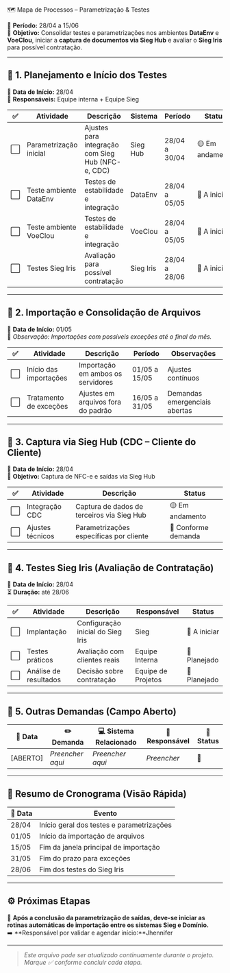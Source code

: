 🗺️ Mapa de Processos – Parametrização & Testes

📅 **Período:** 28/04 a 15/06  
🎯 **Objetivo:** Consolidar testes e parametrizações nos ambientes **DataEnv** e **VoeClou**, iniciar a **captura de documentos via Sieg Hub** e avaliar o **Sieg Iris** para possível contratação.

---

## 🔹 1. Planejamento e Início dos Testes

📍 **Data de Início:** 28/04  
👥 **Responsáveis:** Equipe interna + Equipe Sieg

| ✅ | Atividade              | Descrição                                              | Sistema    | Período         | Status         |
|----|------------------------|--------------------------------------------------------|------------|------------------|----------------|
| ⬜ | Parametrização inicial | Ajustes para integração com Sieg Hub (NFC-e, CDC)     | Sieg Hub   | 28/04 a 30/04   | 🟡 Em andamento |
| ⬜ | Teste ambiente DataEnv | Testes de estabilidade e integração                    | DataEnv    | 28/04 a 05/05   | 🔲 A iniciar    |
| ⬜ | Teste ambiente VoeClou | Testes de estabilidade e integração                    | VoeClou    | 28/04 a 05/05   | 🔲 A iniciar    |
| ⬜ | Testes Sieg Iris       | Avaliação para possível contratação                   | Sieg Iris  | 28/04 a 28/06   | 🔲 A iniciar    |

---

## 🔹 2. Importação e Consolidação de Arquivos

📍 **Data de Início:** 01/05  
📝 *Observação: Importações com possíveis exceções até o final do mês.*

| ✅ | Atividade              | Descrição                          | Período         | Observações                   |
|----|------------------------|------------------------------------|------------------|-------------------------------|
| ⬜ | Início das importações | Importação em ambos os servidores  | 01/05 a 15/05   | Ajustes contínuos             |
| ⬜ | Tratamento de exceções | Ajustes em arquivos fora do padrão| 16/05 a 31/05   | Demandas emergenciais abertas |

---

## 🔹 3. Captura via Sieg Hub (CDC – Cliente do Cliente)

📍 **Data de Início:** 28/04  
🎯 **Objetivo:** Captura de NFC-e e saídas via Sieg Hub

| ✅ | Atividade         | Descrição                                              | Status         |
|----|-------------------|--------------------------------------------------------|----------------|
| ⬜ | Integração CDC    | Captura de dados de terceiros via Sieg Hub            | 🟡 Em andamento |
| ⬜ | Ajustes técnicos  | Parametrizações específicas por cliente                | 🔲 Conforme demanda |

---

## 🔹 4. Testes Sieg Iris (Avaliação de Contratação)

📍 **Data de Início:** 28/04  
⏳ **Duração:** até 28/06

| ✅ | Atividade            | Descrição                                 | Responsável       | Status      |
|----|----------------------|-------------------------------------------|-------------------|-------------|
| ⬜ | Implantação          | Configuração inicial do Sieg Iris         | Sieg              | 🔲 A iniciar |
| ⬜ | Testes práticos      | Avaliação com clientes reais              | Equipe Interna    | 🔲 Planejado |
| ⬜ | Análise de resultados| Decisão sobre contratação                 | Equipe de Projetos| 🔲 Planejado |

---

## 🔹 5. Outras Demandas (Campo Aberto)

| 📅 Data | ✏️ Demanda             | 💻 Sistema Relacionado | 👤 Responsável | 📍 Status |
|--------|------------------------|------------------------|----------------|-----------|
| [ABERTO] | _Preencher aqui_     | _Preencher aqui_       | _Preencher_    | 🔲        |

---

## 🔸 Resumo de Cronograma (Visão Rápida)

| 📅 Data | Evento                                      |
|--------|---------------------------------------------|
| 28/04  | Início geral dos testes e parametrizações   |
| 01/05  | Início da importação de arquivos            |
| 15/05  | Fim da janela principal de importação       |
| 31/05  | Fim do prazo para exceções                  |
| 28/06  | Fim dos testes do Sieg Iris                 |

---

## ⚙️ Próximas Etapas

📌 **Após a conclusão da parametrização de saídas, deve-se iniciar as rotinas automáticas de importação entre os sistemas Sieg e Domínio.**  
➡️ **Responsável por validar e agendar início:**Jhennifer

---

> _Este arquivo pode ser atualizado continuamente durante o projeto. Marque ✅ conforme concluir cada etapa._
